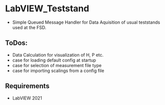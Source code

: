 # LabVIEW_Teststand
- Simple Queued Message Handler for Data Aquisition of usual teststands used at the FSD. 

## ToDos:
- Data Calculation for visualization of H, P etc.
- case for loading default config at startup
- case for selection of measurement file type
- case for importing scalings from a config file

## Requirements

- LabVIEW 2021

